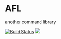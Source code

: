 # AFL
 another command library

[![Build Status](https://travis-ci.com/ShiryuDev/AFL.svg?branch=master)](https://travis-ci.com/ShiryuDev/AFL)
[![](https://jitpack.io/v/ShiryuDev/AFL.svg)](https://jitpack.io/#ShiryuDev/AFL)
